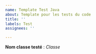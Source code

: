 ```yaml
---
name: Template Test Java
about: Template pour les tests du code
title: ''
labels: Test
assignees: ''

---
```


**Nom classe testé** : _Classe_
